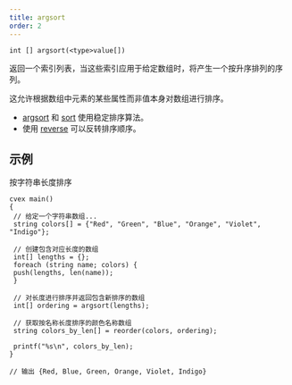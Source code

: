 ```yaml
---
title: argsort
order: 2
---
```

`int [] argsort(<type>value[])`

返回一个索引列表，当这些索引应用于给定数组时，将产生一个按升序排列的序列。

这允许根据数组中元素的某些属性而非值本身对数组进行排序。

- [argsort](./argsort "返回排序后数组的索引") 和 [sort](./sort "返回按升序排列的数组") 使用稳定排序算法。
- 使用 [reverse](./reverse "返回反转顺序的数组或字符串") 可以反转排序顺序。

## 示例

按字符串长度排序

```vex
cvex main()
{
 // 给定一个字符串数组...
 string colors[] = {"Red", "Green", "Blue", "Orange", "Violet", "Indigo"};

 // 创建包含对应长度的数组
 int[] lengths = {};
 foreach (string name; colors) {
 push(lengths, len(name));
 }

 // 对长度进行排序并返回包含新排序的数组
 int[] ordering = argsort(lengths);

 // 获取按名称长度排序的颜色名称数组
 string colors_by_len[] = reorder(colors, ordering);

 printf("%s\n", colors_by_len);
}

// 输出 {Red, Blue, Green, Orange, Violet, Indigo}

```
